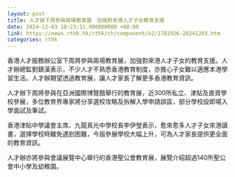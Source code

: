 ```yaml
---
layout: post
title: 人才辦下周參與兩場教育展　加強對來港人才子女教育支援
date: 2024-12-03 18:23:11.000000000 +08:00
link: https://news.rthk.hk/rthk/ch/component/k2/1781926-20241203.htm
categories: rthk
---
```


香港人才服務辦公室下周將參與兩場教育展，加強對來港人才子女的教育支援。人才辦總監劉鎮漢表示，不少人才不熟悉香港教育制度，亦擔心子女難以適應本港學習生活。人才辦期望透過教育展，讓人才家長了解更多香港教育資訊。

人才辦下周將參與在亞洲國際博覽館舉行的教育展，近300所私立、津貼及直資學校參展，多位教育界專家將分享選校攻略及拆解入學申請誤區，部分學校設即場入學面試及筆試。

香港津貼中學議會主席、九龍真光中學校長李伊瑩表示，愈來愈多人才子女來港讀書，選擇學校時難免遇到困難，今屆參展學校大幅上升，可為人才家長提供更全面的教育資訊。

人才辦亦將參與會議展覽中心舉行的香港聖公會教育展，展覽介紹超過140所聖公會中小學及幼稚園。
